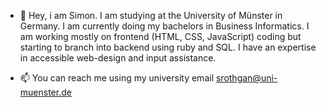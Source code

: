 - 👋 Hey, i am Simon.
I am studying at the University of Münster in Germany. I am currently doing my bachelors in Business Informatics.
I am working mostly on frontend (HTML, CSS, JavaScript) coding but starting to branch into backend using ruby and SQL.
I have an expertise in accessible web-design and input assistance.

 - 📫 You can reach me using my university email srothgan@uni-muenster.de
<!---
srothgan/srothgan is a ✨ special ✨ repository because its `README.md` (this file) appears on your GitHub profile.
You can click the Preview link to take a look at your changes.
--->
